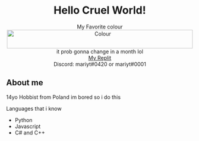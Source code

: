 <h1 align="center">Hello Cruel World!</h1>
<p align="center">
  My Favorite colour<br/> 
  <img src="https://www.thecolorapi.com/id?format=svg&named=false&hex=fab743" alt="Colour" width="500px" height="50px"></img><br/>
  it prob gonna change in a month lol <br/>
  <a href="https://replit.com/@M2rsho">My Replit</a> <br/>
  Discord: mariyt#0420 or mariyt#0001 <br/>
</p>
<h2>About me</h2>
<p>14yo Hobbist from Poland im bored so i do this</p>
<p>Languages that i know</p>
<ul>
  <li>Python</li>
  <li>Javascript</li>
  <li>C# and C++</li>
<ul/>

